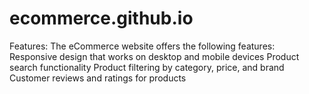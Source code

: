 # ecommerce.github.io
Features:
The eCommerce website offers the following features:
Responsive design that works on desktop and mobile devices
Product search functionality
Product filtering by category, price, and brand
Customer reviews and ratings for products
